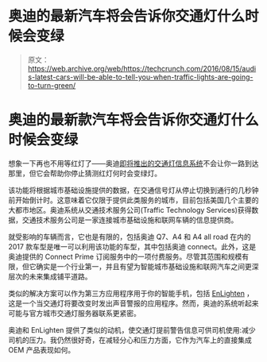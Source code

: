 # 奥迪的最新汽车将会告诉你交通灯什么时候会变绿 

> 原文：<https://web.archive.org/web/https://techcrunch.com/2016/08/15/audis-latest-cars-will-be-able-to-tell-you-when-traffic-lights-are-going-to-turn-green/>

# 奥迪的最新款汽车将会告诉你交通灯什么时候会变绿

想象一下再也不用等红灯了——奥迪[即将推出的交通灯信息系统](https://web.archive.org/web/20221007035326/https://www.audiusa.com/newsroom/news/press-releases/2016/08/audi-announces-first-vehicle-to-infrastructure-service)不会让你一路到达那里，但它会帮助你停止猜测红灯何时会变绿灯。

该功能将根据城市基础设施提供的数据，在交通信号灯从停止切换到通行的几秒钟前开始倒计时。这意味着它仅限于提供此类服务的城市，目前包括美国几个主要的大都市地区。奥迪系统从交通技术服务公司(Traffic Technology Services)获得数据，交通技术服务公司是一家连接城市基础设施和联网车辆的信息提供商。

就受影响的车辆而言，它也是有限的，包括奥迪 Q7、A4 和 A4 all road 在内的 2017 款车型是唯一可以利用该功能的车型，其中包括奥迪 connect。此外，这是奥迪提供的 Connect Prime 订阅服务中的一项付费服务。尽管其范围和规模有限，但它确实是一个行业第一，并且有望为智能城市基础设施和联网汽车之间更深层次的未来集成铺平道路。

类似的解决方案可以作为第三方应用程序用于你的智能手机，包括 [EnLighten](https://web.archive.org/web/20221007035326/https://connectedsignals.com/enlighten.php) ，这是一个当交通灯将要改变时发出声音警报的应用程序。然而，奥迪的系统听起来可能与官方城市交通灯服务器联系更紧密。

奥迪和 EnLighten 提供了类似的动机，使交通灯提前警告信息可供司机使用:减少司机的压力。我仍然很好奇，在减轻分心和压力方面，它作为汽车上的直接集成 OEM 产品表现如何。